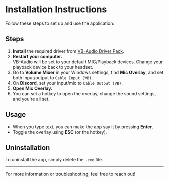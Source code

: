 # Installation Instructions

Follow these steps to set up and use the application:

## Steps

1. **Install** the required driver from [VB-Audio Driver Pack](https://download.vb-audio.com/Download_CABLE/VBCABLE_Driver_Pack45.zip).
2. **Restart your computer.**  
   VB-Audio will be set to your default MIC/Playback devices. Change your playback device back to your headset.
3. Go to **Volume Mixer** in your Windows settings, find **Mic Overlay**, and set both input/output to `Cable Input (VB)`.
4. On **Discord**, set your input/mic to `Cable Output (VB)`.
5. **Open Mic Overlay.**
6. You can set a hotkey to open the overlay, change the sound settings, and you're all set.

## Usage

- When you type text, you can make the app say it by pressing **Enter**.
- Toggle the overlay using **ESC** (or the hotkey).

## Uninstallation

To uninstall the app, simply delete the `.exe` file.

---

For more information or troubleshooting, feel free to reach out!

